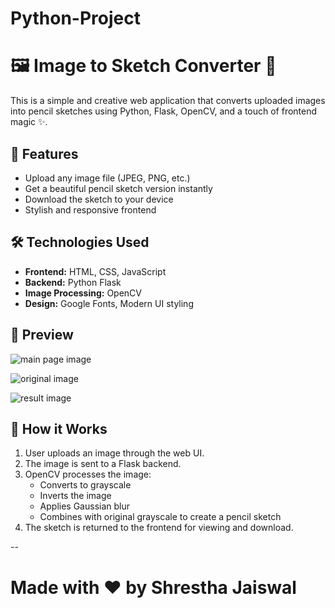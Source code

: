 # Python-Project
# 🖼️ Image to Sketch Converter 🎨

This is a simple and creative web application that converts uploaded images into pencil sketches using Python, Flask, OpenCV, and a touch of frontend magic ✨.

## 🚀 Features

- Upload any image file (JPEG, PNG, etc.)
- Get a beautiful pencil sketch version instantly
- Download the sketch to your device
- Stylish and responsive frontend


## 🛠️ Technologies Used

- **Frontend:** HTML, CSS, JavaScript
- **Backend:** Python Flask
- **Image Processing:** OpenCV
- **Design:** Google Fonts, Modern UI styling


## 📸 Preview

![main page image](https://github.com/user-attachments/assets/43107ff4-65a9-4165-a30e-762d27643bc2)

![original image](https://github.com/user-attachments/assets/bfa16240-6ef3-4ba8-8ce1-28622e461ce2)

![result image](https://github.com/user-attachments/assets/150303b2-76b5-4005-9531-bf28f1ba2640)


## 🧠 How it Works

1. User uploads an image through the web UI.
2. The image is sent to a Flask backend.
3. OpenCV processes the image:
   - Converts to grayscale
   - Inverts the image
   - Applies Gaussian blur
   - Combines with original grayscale to create a pencil sketch
4. The sketch is returned to the frontend for viewing and download.


--

# Made with ❤️ by Shrestha Jaiswal



